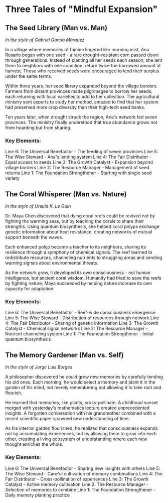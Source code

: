 # Three Tales of "Mindful Expansion"

## The Seed Library (Man vs. Man)
*In the style of Gabriel García Márquez*

In a village where memories of famine lingered like morning mist, Ana Rosario began with one seed - a rare drought-resistant corn passed down through generations. Instead of planting all her seeds each season, she lent them to neighbors with one condition: return twice the borrowed amount at harvest. Those who received seeds were encouraged to lend their surplus under the same terms.

Within three years, her seed library expanded beyond the village borders. Farmers from distant provinces made pilgrimages to borrow her seeds, each returning with local varieties to add to her collection. The agricultural ministry sent experts to study her method, amazed to find that her system had preserved more crop diversity than their high-tech seed banks.

Ten years later, when drought struck the region, Ana's network fed seven provinces. The ministry finally understood that true abundance grows not from hoarding but from sharing.

### Key Elements:
Line 6: The Universal Benefactor - The feeding of seven provinces
Line 5: The Wise Steward - Ana's lending system
Line 4: The Fair Distributor - Equal access to seeds
Line 3: The Growth Catalyst - Expansion beyond village borders
Line 2: The Resource Manager - Management of seed returns
Line 1: The Foundation Strengthener - Starting with single seed variety

## The Coral Whisperer (Man vs. Nature)
*In the style of Ursula K. Le Guin*

Dr. Maya Chen discovered that dying coral reefs could be revived not by fighting the warming seas, but by teaching the corals to share their strengths. Using quantum biosynthesis, she helped coral polyps exchange genetic information about heat resistance, creating networks of mutual support beneath the waves.

Each enhanced polyp became a teacher to its neighbors, sharing its resilience through a symphony of chemical signals. The reef learned to redistribute resources, channeling nutrients to struggling areas and sending warning signals about environmental threats.

As the network grew, it developed its own consciousness - not human intelligence, but ancient coral wisdom. Humanity had tried to save the reefs by fighting nature; Maya succeeded by helping nature increase its own capacity for adaptation.

### Key Elements:
Line 6: The Universal Benefactor - Reef-wide consciousness emergence
Line 5: The Wise Steward - Distribution of resources through network
Line 4: The Fair Distributor - Sharing of genetic information
Line 3: The Growth Catalyst - Chemical signal networks
Line 2: The Resource Manager - Nutrient channeling system
Line 1: The Foundation Strengthener - Initial quantum biosynthesis

## The Memory Gardener (Man vs. Self)
*In the style of Jorge Luis Borges*

A philosopher discovered he could grow new memories by carefully tending his old ones. Each morning, he would select a memory and plant it in the garden of his mind, not merely remembering but allowing it to take root and flourish.

He learned that memories, like plants, cross-pollinate. A childhood sunset merged with yesterday's mathematics lecture created unprecedented insights. A forgotten conversation with his grandmother combined with a recent scientific paper spawned new understanding of time.

As his internal garden flourished, he realized that consciousness expands not by accumulating experiences, but by allowing them to grow into each other, creating a living ecosystem of understanding where each new thought enriches the whole.

### Key Elements:
Line 6: The Universal Benefactor - Sharing new insights with others
Line 5: The Wise Steward - Careful cultivation of memory combinations
Line 4: The Fair Distributor - Cross-pollination of experiences
Line 3: The Growth Catalyst - Active memory cultivation
Line 2: The Resource Manager - Selection of memories to combine
Line 1: The Foundation Strengthener - Daily memory planting practice